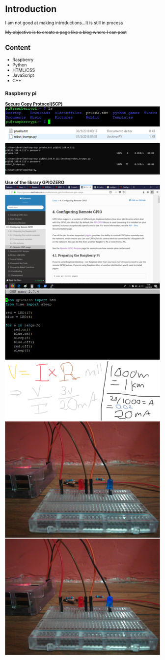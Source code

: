 # Introduction

I am not good at making introductions...It is still in process

~~My objective is to create a page like a blog where I can post~~

## Content

* Raspberry
* Python
* HTML/CSS
* JavaScript
* C++

### Raspberry pi
**Secure Copy Protocol(SCP)**
![Raspberry files](graphics/31-05-2018/captura1.png)
![Desktop files](graphics/31-05-2018/captura2.png)
![SCP mechanics](graphics/31-05-2018/captura3.png)

**Use of the library GPIOZERO**
![Documentation page](graphics/03-06-2018/captura1.png)
![Nano editor](graphics/03-06-2018/captura2.png)
![Resistance sketch](graphics/03-06-2018/captura3.png)
![Raspberry working](graphics/03-06-2018/captura4.png)
![Raspberry working](graphics/03-06-2018/captura5.png)
